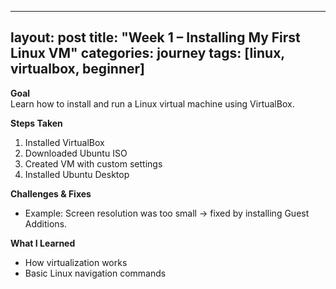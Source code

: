 ------
layout: post
title: "Week 1 – Installing My First Linux VM"
categories: journey
tags: [linux, virtualbox, beginner]
---

**Goal**  
Learn how to install and run a Linux virtual machine using VirtualBox.

**Steps Taken**  
1. Installed VirtualBox  
2. Downloaded Ubuntu ISO  
3. Created VM with custom settings  
4. Installed Ubuntu Desktop

**Challenges & Fixes**  
- Example: Screen resolution was too small → fixed by installing Guest Additions.

**What I Learned**  
- How virtualization works  
- Basic Linux navigation commands
